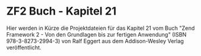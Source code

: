ZF2 Buch - Kapitel 21
=====================

Hier werden in Kürze die Projektdateien für das Kapitel 21 vom Buch
"Zend Framework 2 - Von den Grundlagen bis zur fertigen Anwendung"
(ISBN 978-3-8273-2994-3) von Ralf Eggert aus dem Addison-Wesley 
Verlag veröffentlicht. 
